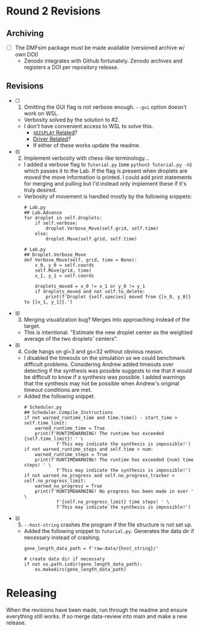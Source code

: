 # Round 2 Revisions

## Archiving
- [ ] The DMFsim package must be made available (versioned archive w/ own DOI)
    - Zenodo integrates with Github fortunately. Zenodo archives and registers a DOI per repository release.

## Revisions
- [ ] 1. Omitting the GUI flag is not verbose enough. `--gui` option doesn't work on WSL.
    - Verbosity solved by the solution to #2.
    - I don't have convenient access to WSL to solve this.
        - [`$DISPLAY` Related](https://stackoverflow.com/questions/48254530/tkinter-in-ubuntu-inside-windows-10-error-no-display-name-and-no-display-env)?
        - [Driver Related](https://learn.microsoft.com/en-us/windows/wsl/tutorials/gui-apps)?
        - If either of these works update the readme.
- [X] 2. Implement verbosity with chess-like terminology...
    - I added a verbose flag to `Tutorial.py` (see `python3 Tutorial.py -h`) which passes it to the Lab. If the flag is present when droplets are moved the move information is printed. I could add print statements for merging and pulling but I'd instead only implement these if it's truly desired.
    - Verbosity of movement is handled mostly by the following snippets:
        ```python3
        # Lab.py
        ## Lab.Advance
        for droplet in self.droplets:
            if self.verbose:
                droplet.Verbose_Move(self.grid, self.time)
            else:
                droplet.Move(self.grid, self.time)
        ```
        ```python3
        # Lab.py
        ## Droplet.Verbose_Move
        def Verbose_Move(self, grid, time = None):     
            x_0, y_0 = self.coords
            self.Move(grid, time)
            x_1, y_1 = self.coords
            
            droplets_moved = x_0 != x_1 or y_0 != y_1
            if droplets_moved and not self.to_delete:
                print(f'Droplet {self.species} moved from {[x_0, y_0]} to {[x_1, y_1]}.')
        ```
- [X] 3. Merging visualization bug? Merges into approaching instead of the target.
    - This is intentional. "Estimate the new droplet center as the weighted average of the two droplets' centers".
- [X] 4. Code hangs on gl=3 and gs<32 without obvious reason.
    - I disabled the timeouts on the simulation so we could benchmark difficult problems. Considering Andrew added timeouts over detecting if the synthesis was possible suggests to me that it would be difficult to know if a synthesis was possible. I added warnings that the synthesis may not be possible when Andrew's original timeout conditions are met.
    - Added the following snippet.
        ```python3
        # Scheduler.py
        ## Scheduler.Compile_Instructions
        if not warned_runtime_time and time.time() - start_time > self.time_limit:
            warned_runtime_time = True
            print(f'RUNTIMEWARNING! The runtime has exceeded {self.time_limit}! ' \
                    f'This may indicate the synthesis is impossible!')
        if not warned_runtime_steps and self.time > num:
            warned_runtime_steps = True
            print(f'RUNTIMEWARNING! The runtime has exceeded {num} time steps! ' \
                    f'This may indicate the synthesis is impossible!')
        if not warned_no_progress and self.no_progress_tracker > self.no_progress_limit:
            warned_no_progress = True
            print(f'RUNTIMEWARNING! No progress has been made in over ' \
                    f'{self.no_progress_limit} time steps! ' \
                    f'This may indicate the synthesis is impossible!')
        ```
- [X] 5. `--host-string` crashes the program if the file structure is not set up.
    - Added the following snippet to `Tutorial.py`. Generates the data dir if necessary instead of crashing.
        ```python3
        gene_length_data_path = f'raw-data/{host_string}/'
    
        # create data dir if necessary
        if not os.path.isdir(gene_length_data_path):
            os.makedirs(gene_length_data_path)
        ```

# Releasing

When the revisions have been made, run through the readme and ensure everything still works. If so merge data-review into main and make a new release.
